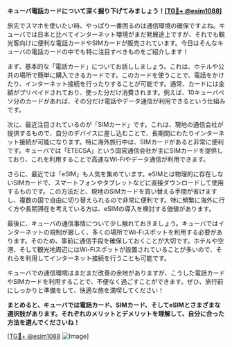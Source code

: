 **キューバ電話カードについて深く掘り下げてみましょう！[[TG💪+ @esim1088](https://t.me/s/esim1088)]**

旅先でスマホを使いたい時、やっぱり一番困るのは通信環境の確保ですよね。キューバでは日本と比べてインターネット環境がまだ発展途上ですが、それでも観光客向けに便利な電話カードやSIMカードが販売されています。今日はそんなキューバの電話カードの中でも特に注目すべきものをご紹介します！

まず、基本的な「電話カード」についてお話ししましょう。これは、ホテルや公共の場所で簡単に購入できるカードです。このカードを使うことで、電話をかけたり、インターネット接続を行ったりすることが可能です。通常、カードには金額がプリペイドされており、使った分だけ消費されます。例えば、10キューバペソ分のカードがあれば、その分だけ電話やデータ通信が利用できるという仕組みです。

次に、最近注目されているのが「SIMカード」です。これは、現地の通信会社が提供するもので、自分のデバイスに差し込むことで、長期間にわたりインターネット接続が可能になります。特に海外旅行中は、SIMカードがあると非常に便利です。キューバでは「ETECSA」という国営通信会社が主にSIMカードを提供しており、これを利用することで高速なWi-Fiやデータ通信が利用できます。

さらに、最近では「eSIM」も人気を集めています。eSIMとは物理的に存在しないSIMカードで、スマートフォンやタブレットなどに直接ダウンロードして使用するものです。この方法だと、現地のSIMカードを買い替える手間が省けますし、複数の国で自由に切り替えられるので非常に便利です。特に頻繁に海外に行く方や長期滞在を考えている方は、eSIMの導入を検討する価値があります。

最後に、キューバの通信事情について少し触れておきましょう。キューバではインターネットの規制が厳しく、多くの場所でWi-Fiスポットを利用する必要があります。そのため、事前に通信手段を確保しておくことが大切です。ホテルや空港、そして観光地周辺にはWi-Fiスポットが設置されていることが多いので、それらを利用してインターネット接続を行うことも可能です。

キューバでの通信環境はまだまだ改善の余地がありますが、こうした電話カードやSIMカードを利用することで、不便なく過ごすことができます。ぜひ、旅行前にしっかりと準備をして、快適な旅を満喫してください！

**まとめると、キューバでは電話カード、SIMカード、そしてeSIMとさまざまな選択肢があります。それぞれのメリットとデメリットを理解して、自分に合った方法を選んでくださいね！**

[[TG💪+ @esim1088](https://t.me/s/esim1088) ![Image](https://i.postimg.cc/Y0z9fWf4/image.png)]